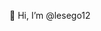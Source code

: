 👋 Hi, I’m @lesego12

<!--
**lesego12/lesego12** is a ✨ _special_ ✨ repository because its `README.md` (this file) appears on your GitHub profile.

Here are some ideas to get you started:

- 👀 I’m interested in learning to become a software engineer
- 🌱 I’m currently enrolled on the ALX Software Engineering Programme
- 👯 I’m looking to collaborate on various projects
- 📫 How to reach me: Email: nkosilesego93@gmail.com | Mobile & WhatsaApp: +27782760213 | Twitter: @l_chinaka

